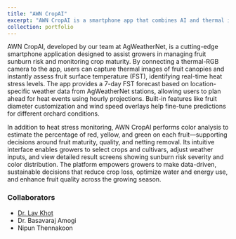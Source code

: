 ```yaml
---
title: "AWN CropAI"
excerpt: "AWN CropAI is a smartphone app that combines AI and thermal imaging to help apple growers monitor fruit heat stress and color development in real time. It integrates localized weather forecasts to guide proactive crop management and resource optimization. [[download link iOS]](https://apps.apple.com/us/app/awn-cropai/id6744830192) [[download link Android]](https://play.google.com/store/apps/details?id=edu.wsu.weather.fst&pcampaignid=web_share)<br/><img src='/images/AWN_CropAI.jpg'>"
collection: portfolio
---
```


AWN CropAI, developed by our team at AgWeatherNet, is a cutting-edge smartphone application designed to assist growers in managing fruit sunburn risk and monitoring crop maturity. By connecting a thermal-RGB camera to the app, users can capture thermal images of fruit canopies and instantly assess fruit surface temperature (FST), identifying real-time heat stress levels. The app provides a 7-day FST forecast based on location-specific weather data from AgWeatherNet stations, allowing users to plan ahead for heat events using hourly projections. Built-in features like fruit diameter customization and wind speed overlays help fine-tune predictions for different orchard conditions.

In addition to heat stress monitoring, AWN CropAI performs color analysis to estimate the percentage of red, yellow, and green on each fruit—supporting decisions around fruit maturity, quality, and netting removal. Its intuitive interface enables growers to select crops and cultivars, adjust weather inputs, and view detailed result screens showing sunburn risk severity and color distribution. The platform empowers growers to make data-driven, sustainable decisions that reduce crop loss, optimize water and energy use, and enhance fruit quality across the growing season.

### Collaborators
- [Dr. Lav Khot](https://www.linkedin.com/in/lav-khot-5514a213/)
- Dr. Basavaraj Amogi
- Nipun Thennakoon
